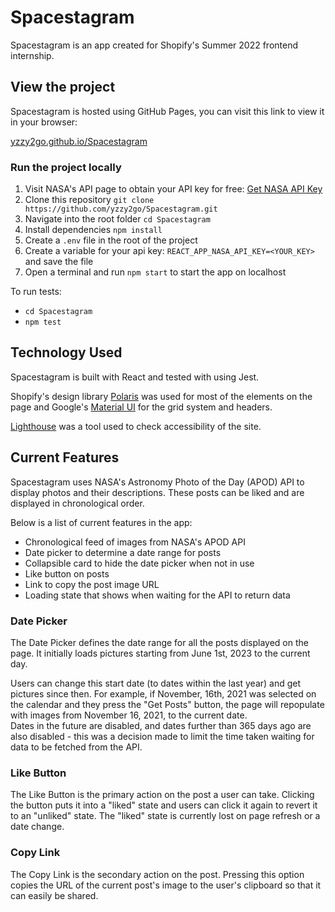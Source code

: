 # Spacestagram
Spacestagram is an app created for Shopify's Summer 2022 frontend internship.  


## View the project
Spacestagram is hosted using GitHub Pages, you can visit this link to view it in your browser: 

[yzzy2go.github.io/Spacestagram](https://yzzy2go.github.io/Spacestagram/)

### Run the project locally
1. Visit NASA's API page to obtain your API key for free: [Get NASA API Key](https://api.nasa.gov/) 
2. Clone this repository ```git clone https://github.com/yzzy2go/Spacestagram.git```
3. Navigate into the root folder ```cd Spacestagram```
4. Install dependencies ```npm install```
5. Create a ```.env``` file in the root of the project
6. Create a variable for your api key: ```REACT_APP_NASA_API_KEY=<YOUR_KEY>``` and save the file
7. Open a terminal and run ```npm start``` to start the app on localhost

To run tests: 
* ```cd Spacestagram```
* ```npm test```


## Technology Used
Spacestagram is built with React and tested with using Jest.

Shopify's design library [Polaris](https://polaris.shopify.com/) was used for most of the elements on the page and Google's [Material UI](https://mui.com/) for the grid system and headers.  

[Lighthouse](https://developers.google.com/web/tools/lighthouse) was a tool used to check accessibility of the site. 


## Current Features
Spacestagram uses NASA's Astronomy Photo of the Day (APOD) API to display photos and their descriptions. These posts can be liked and are displayed in chronological order. 

Below is a list of current features in the app: 
* Chronological feed of images from NASA's APOD API
* Date picker to determine a date range for posts
* Collapsible card to hide the date picker when not in use
* Like button on posts
* Link to copy the post image URL
* Loading state that shows when waiting for the API to return data

### Date Picker
The Date Picker defines the date range for all the posts displayed on the page. It initially loads pictures starting from June 1st, 2023 to the current day. 

Users can change this start date (to dates within the last year) and get pictures since then. For example, if November, 16th, 2021 was selected on the calendar and they press the "Get Posts" button, the page will repopulate with images from November 16, 2021, to the current date.  
Dates in the future are disabled, and dates further than 365 days ago are also disabled - this was a decision made to limit the time taken waiting for data to be fetched from the API. 

### Like Button
The Like Button is the primary action on the post a user can take. Clicking the button puts it into a "liked" state and users can click it again to revert it to an "unliked" state. The "liked" state is currently lost on page refresh or a date change. 

### Copy Link
The Copy Link is the secondary action on the post. Pressing this option copies the URL of the current post's image to the user's clipboard so that it can easily be shared. 
